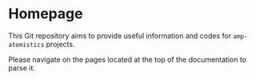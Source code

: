 # Homepage

This Git repository aims to provide useful information and codes for `amp-atomistics` projects. 

Please navigate on the pages located at the top of the documentation to parse it.